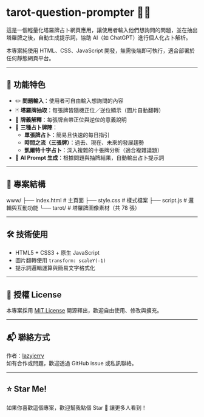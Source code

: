 # tarot-question-prompter 🎴💬

這是一個輕量化塔羅牌占卜網頁應用，讓使用者輸入他們想詢問的問題，並在抽出塔羅牌之後，自動生成提示詞，協助 AI（如 ChatGPT）進行個人化占卜解析。

本專案純使用 HTML、CSS、JavaScript 開發，無需後端即可執行，適合部署於任何靜態網頁平台。

---

## 🔮 功能特色

- ✏️ **問題輸入**：使用者可自由輸入想詢問的內容
- 🃏 **塔羅牌抽取**：每張牌皆隨機正位／逆位顯示（圖片自動翻轉）
- 📖 **牌義解釋**：每張牌自帶正位與逆位的意義說明
- 🧩 **三種占卜牌陣**：
  - **單張牌占卜**：簡易且快速的每日指引
  - **時間之流（三張牌）**：過去、現在、未來的發展趨勢
  - **凱爾特十字占卜**：深入複雜的十張牌分析（適合複雜議題）
- 🧠 **AI Prompt 生成**：根據問題與抽牌結果，自動輸出占卜提示詞

---

## 📁 專案結構

www/
├── index.html # 主頁面
├── style.css # 樣式檔案
├── script.js # 邏輯與互動功能
└── tarot/ # 塔羅牌圖像素材（共 78 張）

---

## 🛠 技術使用

- HTML5 + CSS3 + 原生 JavaScript
- 圖片翻轉使用 `transform: scaleY(-1)`
- 提示詞邏輯運算與簡易文字格式化

---

## 📄 授權 License

本專案採用 [MIT License](https://opensource.org/licenses/MIT) 開源釋出，歡迎自由使用、修改與擴充。

---

## 📬 聯絡方式

作者：[lazyjerry](https://github.com/lazyjerry)  
如有合作或問題，歡迎透過 GitHub issue 或私訊聯絡。

---

## ⭐ Star Me!

如果你喜歡這個專案，歡迎幫我點個 Star 🌟 讓更多人看到！
